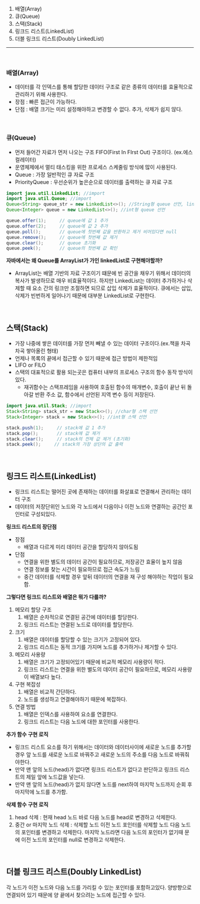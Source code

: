 1. 배열(Array)
2. 큐(Queue)
3. 스택(Stack)
4. 링크드 리스트(LinkedList)
5. 더블 링크드 리스트(Doubly LinkedList)
---
<br>   

### 배열(Array)

- 데이터를 각 인덱스를 통해 할당한 데이터 구조로 같은 종류의 데이터를 효율적으로 관리하기 위해 사용한다.
- 장점 : 빠른 접근이 가능하다.
- 단점 : 배열 크기는 미리 설정해야하고 변경할 수 없다. 추가, 삭제가 쉽지 않다.
<br>


### 큐(Queue)

- 먼저 들어간 자료가 먼저 나오는 구조 FIFO(First In FIrst Out) 구조이다. (ex.에스컬레이터)
- 운영체제에서 멀티 태스킹을 위한 프로세스 스케줄링 방식에 많이 사용된다.
- Queue : 가장 일반적인 큐 자료 구조
- PriorityQueue : 우선순위가 높은순으로 데이터를 출력하는 큐 자료 구조

```java
import java.util.LinkedList; //import
import java.util.Queue; //import
Queue<String> queue_str = new LinkedList<>(); //String형 queue 선언, linkedlist 이용
Queue<Integer> queue = new LinkedList<>(); //int형 queue 선언

queue.offer(1);     // queue에 값 1 추가
queue.offer(2);     // queue에 값 2 추가
queue.poll();       // queue에 첫번째 값을 반환하고 제거 비어있다면 null
queue.remove();     // queue에 첫번째 값 제거
queue.clear();      // queue 초기화
queue.peek();       // queue의 첫번째 값 확인
```

**자바에서는 왜 Queue를 ArrayList가 가인 linkedList로 구현해야할까?**

- ArrayList는 배열 기반의 자료 구조이기 떄문에 빈 공간을 채우기 위해서 데이터의 복사가 발생하므로 매우 비효율적이다. 하지만 LinkedList는 데이터 추가하거나 삭제할 때 요소 간의 링크만 조절하면 되므로 삽입 삭제가 효율적이다. 큐에서는 삽입, 삭제가 빈번하게 일어나기 때문에 대부분 LinkedList로 구현한다.
<br>

## 스택(Stack)

- 가장 나중에 쌓은 데이터를 가장 먼저 빼낼 수 있는 데이터 구조이다.(ex.책을 차곡차곡 쌓아올린 형태)
- 언제나 목록의 끝에서 접근할 수 있기 때문에 접근 방법이 제한적임
- LIFO or FILO
- 스택의 대표적으로 활용 되는곳은 컴퓨터 내부의 프로세스 구조의 함수 동작 방식이 있다.
    - 재귀함수는 스택프레임을 사용하여 호출된 함수의 매개변수, 호출이 끝난 뒤 돌아갈 반환 주소 값, 함수에서 선언된 지역 변수 등이 저장된다.

```java
import java.util.Stack; //import
Stack<String> stack_str = new Stack<>(); //char형 스택 선언
Stack<Integer> stack = new Stack<>(); //int형 스택 선언

stack.push(1);     // stack에 값 1 추가
stack.pop();       // stack에 값 제거
stack.clear();     // stack의 전체 값 제거 (초기화)
stack.peek();     // stack의 가장 상단의 값 출력
```

<br>

## 링크드 리스트(LinkedList)

- 링크드 리스트는 떨어진 곳에 존재하는 데이터를 화살표로 연결해서 관리하는 데이터 구조
- 데이터의 저장단위인 노드와 각 노드에서 다음이나 이전 노드와 연결하는 공간인 포인터로 구성되있다.

**링크드 리스트의 장단점**

- 장점
    - 배열과 다르게 미리 데이터 공간을 할당하지 않아도됨
- 단점
    - 연결을 위한 별도의 데이터 공간이 필요하므로, 저장공간 효율이 높지 않음
    - 연결 정보를 찾는 시간이 필요하므로 접근 속도가 느림
    - 중간 데이터를 삭제할 경우 앞뒤 데이터의 연결을 재 구성 해야하는 작업이 필요함.
    

**그렇다면 링크드 리스트와 배열은 뭐가 다를까?**

1. 메모리 할당 구조
    1. 배열은 순차적으로 연결된 공간에 데이터를 할당한다.
    2. 링크드 리스트는 연결된 노드로 데이터를 할당한다.
2. 크기
    1. 배열은 데이터를 할당할 수 있는 크기가 고정되어 있다.
    2. 링크드 리스트는 동적 크기를 가지며 노드를 추가하거나 제거할 수 있다.
3. 메모리 사용량
    1. 배열은 크기가 고정되어있기 때문에 비교적 메모리 사용량이 적다.
    2. 링크드 리스트는 연결을 위한 별도의 데이터 공간이 필요하므로, 메모리 사용량이 배열보다 높다.
4. 구현 복잡성
    1. 배열은 비교적 간단하다.
    2. 노드를 생성하고 연결해야하기 때문에 복잡하다.
5. 연결 방법
    1. 배열은 인덱스를 사용하여 요소를 연결한다.
    2. 링크드 리스트는 다음 노드에 대한 포인터를 사용한다.

**추가 함수 구현 로직**

- 링크드 리스트 요소를 하기 위해서는 데이터와 데이터사이에 새로운 노드를 추가할 경우 앞 노드를 새로운 노드로 바꿔주고 새로운 노드의 주소를 다음 노드로 바꿔줘야한다.
- 만약 맨 앞의 노드(head)가 없다면 링크드 리스트가 없다고 판단하고 링크드 리스트의 제일 앞에 노드값을 넣는다.
- 만약 맨 앞의 노드(head)가 없지 않다면 노드를 next하여 마지막 노드까지 순회 후 마지막에 노드를 추가함.

**삭제 함수 구현 로직**

1. head 삭제 : 현재 head 노드 바로 다음 노드를 head로 변경하고 삭제한다. 
2. 중간 or 마지막 노드 삭제 : 삭제할 노드 이전 노드 포인터를 삭제할 노드 다음 노드의 포인터를 변경하고 삭제한다. 마지막 노드라면 다음 노드의 포인터가 없기때 문에 이전 노드의 포인터를 null로 변경하고 삭제한다.
<br>

## 더블 링크드 리스트(Doubly LinkedList)

각 노드가 이전 노드와 다음 노드를 가리킬 수 있는 포인터를 포함하고있다. 양방향으로 연결되어 있기 때문에 양 끝에서 찾으려는 노드에 접근할 수 있다.
